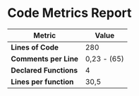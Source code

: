 # Code Metrics Report

| Metric                          | Value       |
|---------------------------------|-------------|
| **Lines of Code**               | 280         |
| **Comments per Line**           | 0,23 - (65) |
| **Declared Functions**          | 4           |
| **Lines per function**          | 30,5        |


